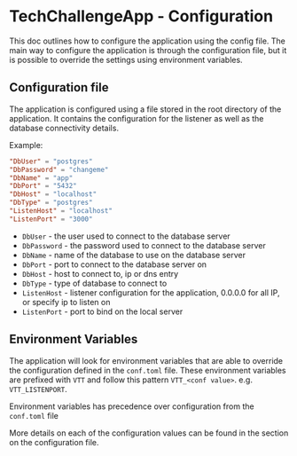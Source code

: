 # TechChallengeApp - Configuration

This doc outlines how to configure the application using the config file. The main way to configure the application is through the configuration file, but it is possible to override the settings using environment variables.

## Configuration file

The application is configured using a file stored in the root directory of the application. It contains the configuration for the listener as well as the database connectivity details.

Example:

``` toml
"DbUser" = "postgres"
"DbPassword" = "changeme"
"DbName" = "app"
"DbPort" = "5432"
"DbHost" = "localhost"
"DbType" = "postgres"
"ListenHost" = "localhost"
"ListenPort" = "3000"
```

* `DbUser` - the user used to connect to the database server
* `DbPassword` - the password used to connect to the database server
* `DbName` - name of the database to use on the database server
* `DbPort` - port to connect to the database server on
* `DbHost` - host to connect to, ip or dns entry
* `DbType` - type of database to connect to
* `ListenHost` - listener configuration for the application, 0.0.0.0 for all IP, or specify ip to listen on
* `ListenPort` - port to bind on the local server

## Environment Variables

The application will look for environment variables that are able to override the configuration defined in the `conf.toml` file. These environment variables are prefixed with `VTT` and follow this pattern `VTT_<conf value>`. e.g. `VTT_LISTENPORT`.

Environment variables has precedence over configuration from the `conf.toml` file

More details on each of the configuration values can be found in the section on the configuration file.
